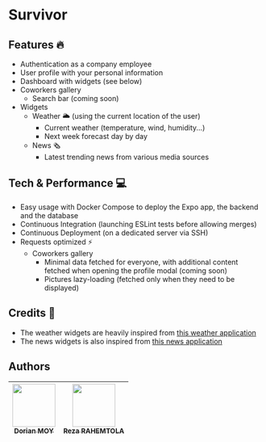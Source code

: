 # Survivor

## Features 🔥
- Authentication as a company employee
- User profile with your personal information
- Dashboard with widgets (see below)
- Coworkers gallery
  - Search bar (coming soon)
- Widgets
  - Weather 🌥️ (using the current location of the user)
    - Current weather (temperature, wind, humidity...)
    - Next week forecast day by day
  - News 🗞️
    - Latest trending news from various media sources

## Tech & Performance 💻
- Easy usage with Docker Compose to deploy the Expo app, the backend and the database
- Continuous Integration (launching ESLint tests before allowing merges)
- Continuous Deployment (on a dedicated server via SSH)
- Requests optimized ⚡
  - Coworkers gallery
    - Minimal data fetched for everyone, with additional content fetched when opening the profile modal (coming soon)
    - Pictures lazy-loading (fetched only when they need to be displayed)

## Credits 🙏
- The weather widgets are heavily inspired from [this weather application](https://github.com/stefanylaforest/react-native-weather-app)
- The news widgets is also inspired from [this news application](https://github.com/tarunsinghofficial/News-App-React-Native)

## Authors

| [<img src="https://github.com/Croos3r.png?size=85" width=85><br><sub>Dorian MOY</sub>](https://github.com/Croos3r) | [<img src="https://github.com/RezaRahemtola.png?size=85" width=85><br><sub>Reza RAHEMTOLA</sub>](https://github.com/RezaRahemtola)
| :---: | :---: |
